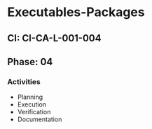 # Executables-Packages

## CI: CI-CA-L-001-004
## Phase: 04

### Activities
- Planning
- Execution
- Verification
- Documentation
